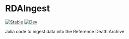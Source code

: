 # RDAIngest

[![Stable](https://img.shields.io/badge/docs-stable-blue.svg)](https://kobusherbst.github.io/RDAIngest.jl/stable/)
[![Dev](https://img.shields.io/badge/docs-dev-blue.svg)](https://kobusherbst.github.io/RDAIngest.jl/dev/)

Julia code to ingest data into the Reference Death Archive